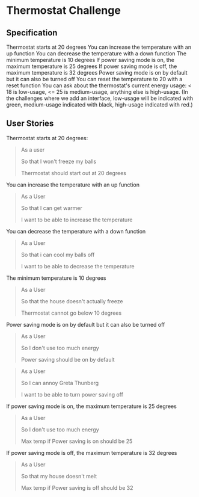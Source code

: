 # Thermostat Challenge

## Specification

Thermostat starts at 20 degrees
You can increase the temperature with an up function
You can decrease the temperature with a down function
The minimum temperature is 10 degrees
If power saving mode is on, the maximum temperature is 25 degrees
If power saving mode is off, the maximum temperature is 32 degrees
Power saving mode is on by default but it can also be turned off
You can reset the temperature to 20 with a reset function
You can ask about the thermostat's current energy usage: < 18 is low-usage, <= 25 is medium-usage, anything else is high-usage.
(In the challenges where we add an interface, low-usage will be indicated with green, medium-usage indicated with black, high-usage indicated with red.)

## User Stories

Thermostat starts at 20 degrees:

> As a user
>
> So that I won't freeze my balls
>
> Thermostat should start out at 20 degrees

You can increase the temperature with an up function

>As a User
>
>So that I can get warmer
>
>I want to be able to increase the temperature

You can decrease the temperature with a down function

>As a User
>
>So that i can cool my balls off
>
>I want to be able to decrease the temperature

The minimum temperature is 10 degrees

>As a User
>
>So that the house doesn't actually freeze
>
>Thermostat cannot go below 10 degrees

Power saving mode is on by default but it can also be turned off

> As a User
> 
> So I don't use too much energy
> 
> Power saving should be on by default

> As a User
> 
> So I can annoy Greta Thunberg
> 
> I want to be able to turn power saving off

If power saving mode is on, the maximum temperature is 25 degrees

> As a User
> 
> So I don't use too much energy
> 
> Max temp if Power saving is on should be 25

If power saving mode is off, the maximum temperature is 32 degrees

> As a User
> 
> So that my house doesn't melt
> 
> Max temp if Power saving is off should be 32